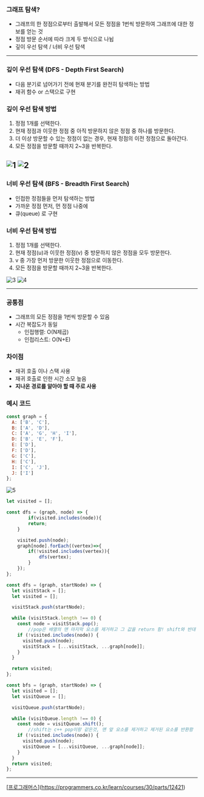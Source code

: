 ### 그래프 탐색?

- 그래프의 한 정점으로부터 출발해서 모든 정점을 1번씩 방문하여 그래프에 대한 정보를 얻는 것
- 정점 방문 순서에 따라 크게 두 방식으로 나뉨
- 깊이 우선 탐색 / 너비 우선 탐색

---

### 깊이 우선 탐색 (DFS - Depth First Search)

- 다음 분기로 넘어가기 전에 현재 분기를 완전히 탐색하는 방법
- 재귀 함수 or 스택으로 구현

### 깊이 우선 탐색 방법

1. 정점 1개를 선택한다.
2. 현재 정점과 이웃한 정점 중 아직 방문하지 않은 정점 중 하나를 방문한다.
3. 더 이상 방문할 수 있는 정점이 없는 경우, 현재 정점의 이전 정점으로 돌아간다.
4. 모든 정점을 방문할 때까지 2~3을 반복한다.
    
![1](https://user-images.githubusercontent.com/67372977/163217182-62c1eb1f-17b5-4657-bd2e-ab3678d4e96a.png)
![2](https://user-images.githubusercontent.com/67372977/163217237-cb86aef8-ab37-4ee7-898e-0ef88eb309ee.png)
---

### 너비 우선 탐색 (BFS - Breadth First Search)

- 인접한 정점들을 먼저 탐색하는 방법
- 가까운 정점 먼저, 먼 정점 나중에
- 큐(queue) 로 구현

### 너비 우선 탐색 방법

1. 정점 1개를 선택한다.
2. 현재 정점(u)과 이웃한 정점(v) 중 방문하지 않은 정점을 모두 방문한다.
3. v 중 가장 먼저 방문한 이웃한 정점으로 이동한다.
4. 모든 정점을 방문할 때까지 2~3을 반복한다.


![3](https://user-images.githubusercontent.com/67372977/163217285-dde2b5ee-b62c-410e-b912-1b2da5144322.png)
![4](https://user-images.githubusercontent.com/67372977/163217296-33736813-87f1-474a-9b77-ba77bc479450.png)


---

### 공통점

- 그래프의 모든 정점을 1번씩 방문할 수 있음
- 시간 복잡도가 동일
    - 인접행렬: O(N제곱)
    - 인접리스트: O(N+E)

### 차이점

<DFS>

- 재귀 호출 이나 스택 사용
- 재귀 호출로 인한 시간 소모 높음
- **지나온 경로를 알아야 할 때 주로 사용**

### 예시 코드

```jsx
const graph = {
  A: ['B', 'C'],
  B: ['A', 'D'],
  C: ['A', 'G', 'H', 'I'],
  D: ['B', 'E', 'F'],
  E: ['D'],
  F: ['D'],
  G: ['C'],
  H: ['C'],
  I: ['C', 'J'],
  J: ['I']
};
```

![5](https://user-images.githubusercontent.com/67372977/163217324-a69ff084-0f8a-434c-9d6b-f0ef9e8eef43.png)


**<DFS>**

```jsx
let visited = [];

const dfs = (graph, node) => {
		if(visited.includes(node)){
        return;
    }

    visited.push(node);
    graph[node].forEach((vertex)=>{
        if(!visited.includes(vertex)){
            dfs(vertex);
        }
    });
};
```

```jsx
const dfs = (graph, startNode) => {
  let visitStack = [];
  let visited = [];

  visitStack.push(startNode);

  while (visitStack.length !== 0) {
    const node = visitStack.pop();
		//pop은 배열의 맨 마지막 요소를 제거하고 그 값을 return 함! shift와 반대 개념
    if (!visited.includes(node)) {
      visited.push(node);
      visitStack = [...visitStack, ...graph[node]];
    }
  }

  return visited;
};
```

**<BFS>**

```jsx
const bfs = (graph, startNode) => {
  let visited = [];
  let visitQueue = [];

  visitQueue.push(startNode);

  while (visitQueue.length !== 0) {
    const node = visitQueue.shift(); 
		//shift는 c++ pop이랑 같은것, 맨 앞 요소를 제거하고 제거된 요소를 반환함
    if (!visited.includes(node)) { 
      visited.push(node); 
      visitQueue = [...visitQueue, ...graph[node]];
    }
  }
  return visited;
};
```

---

[[프로그래머스](https://programmers.co.kr/learn/courses/30/parts/12421)](https://programmers.co.kr/learn/courses/30/parts/12421)

